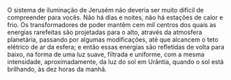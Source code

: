 ﻿O sistema de iluminação de Jerusém não deveria ser muito difícil de compreender para vocês. Não há dias e noites, não há estações de calor e frio. Os transformadores de poder mantêm cem mil centros dos quais as energias rarefeitas são projetadas para o alto, através da atmosfera planetária, passando por algumas modificações, até que alcancem o teto elétrico de ar da esfera; e então essas energias são refletidas de volta para baixo, na forma de uma luz suave, filtrada e uniforme, com a mesma intensidade, aproximadamente, da luz do sol em Urântia, quando o sol está brilhando, às dez horas da manhã.